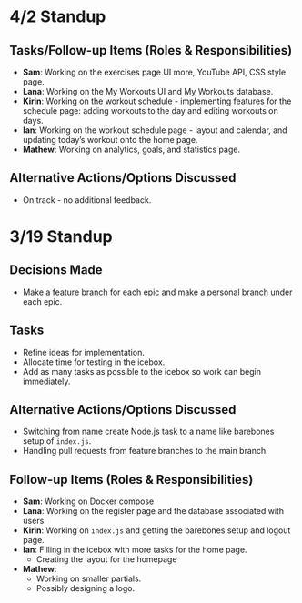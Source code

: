 
# 4/2 Standup

## Tasks/Follow-up Items (Roles & Responsibilities)

- **Sam**: Working on the exercises page UI more, YouTube API, CSS style page.
- **Lana**: Working on the My Workouts UI and My Workouts database.
- **Kirin**: Working on the workout schedule - implementing features for the schedule page: adding workouts to the day and editing workouts on days.
- **Ian**: Working on the workout schedule page - layout and calendar, and updating today’s workout onto the home page.  
- **Mathew**: Working on analytics, goals, and statistics page.

## Alternative Actions/Options Discussed

- On track - no additional feedback.


# 3/19 Standup

## Decisions Made

- Make a feature branch for each epic and make a personal branch under each epic.

## Tasks

- Refine ideas for implementation.
- Allocate time for testing in the icebox.
- Add as many tasks as possible to the icebox so work can begin immediately.

## Alternative Actions/Options Discussed

- Switching from name create Node.js task to a name like barebones setup of `index.js`.
- Handling pull requests from feature branches to the main branch.

## Follow-up Items (Roles & Responsibilities)

- **Sam**: Working on Docker compose
- **Lana**: Working on the register page and the database associated with users.
- **Kirin**: Working on `index.js` and getting the barebones setup and logout page.
- **Ian**: Filling in the icebox with more tasks for the home page.
  - Creating the layout for the homepage
- **Mathew**:
  - Working on smaller partials.
  - Possibly designing a logo.
